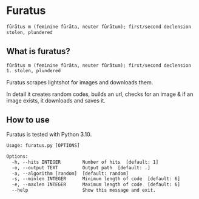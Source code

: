 # Furatus

```txt
fūrātus m ‎(feminine fūrāta, neuter fūrātum); first/second declension
stolen, plundered
```

## What is furatus?

```txt
fūrātus m ‎(feminine fūrāta, neuter fūrātum); first/second declension
1. stolen, plundered
```

Furatus scrapes lightshot for images and downloads them.

In detail it creates random codes, builds an url, checks for an image & if an image exists, it downloads and saves it.

## How to use

Furatus is tested with Python 3.10.

```txt
Usage: furatus.py [OPTIONS]

Options:
  -h, --hits INTEGER        Number of hits  [default: 1]
  -o, --output TEXT         Output path  [default: .]
  -a, --algorithm [random]  [default: random]
  -s, --minlen INTEGER      Minimum length of code  [default: 6]
  -e, --maxlen INTEGER      Maximum length of code  [default: 6]
  --help                    Show this message and exit.
```
